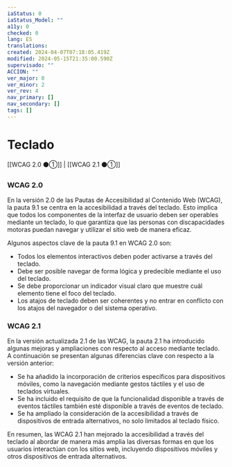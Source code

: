 ```yaml
---
iaStatus: 0
iaStatus_Model: ""
a11y: 0
checked: 0
lang: ES
translations: 
created: 2024-04-07T07:18:05.419Z
modified: 2024-05-15T21:35:00.590Z
supervisado: ""
ACCION: ""
ver_major: 0
ver_minor: 2
ver_rev: 4
nav_primary: []
nav_secondary: []
tags: []
---
```

# Teclado

[[WCAG 2.0 ⚫①]] | [[WCAG 2.1 ⚫①]]

### **WCAG 2.0**

En la versión 2.0 de las Pautas de Accesibilidad al Contenido Web (WCAG), la pauta 9.1 se centra en la accesibilidad a través del teclado. Esto implica que todos los componentes de la interfaz de usuario deben ser operables mediante un teclado, lo que garantiza que las personas con discapacidades motoras puedan navegar y utilizar el sitio web de manera eficaz.

Algunos aspectos clave de la pauta 9.1 en WCAG 2.0 son:
- Todos los elementos interactivos deben poder activarse a través del teclado.
- Debe ser posible navegar de forma lógica y predecible mediante el uso del teclado.
- Se debe proporcionar un indicador visual claro que muestre cuál elemento tiene el foco del teclado.
- Los atajos de teclado deben ser coherentes y no entrar en conflicto con los atajos del navegador o del sistema operativo.

### **WCAG 2.1**

En la versión actualizada 2.1 de las WCAG, la pauta 2.1 ha introducido algunas mejoras y ampliaciones con respecto al acceso mediante teclado. A continuación se presentan algunas diferencias clave con respecto a la versión anterior:
- Se ha añadido la incorporación de criterios específicos para dispositivos móviles, como la navegación mediante gestos táctiles y el uso de teclados virtuales.
- Se ha incluido el requisito de que la funcionalidad disponible a través de eventos táctiles también esté disponible a través de eventos de teclado.
- Se ha ampliado la consideración de la accesibilidad a través de dispositivos de entrada alternativos, no solo limitados al teclado físico.

En resumen, las WCAG 2.1 han mejorado la accesibilidad a través del teclado al abordar de manera más amplia las diversas formas en que los usuarios interactúan con los sitios web, incluyendo dispositivos móviles y otros dispositivos de entrada alternativos.

